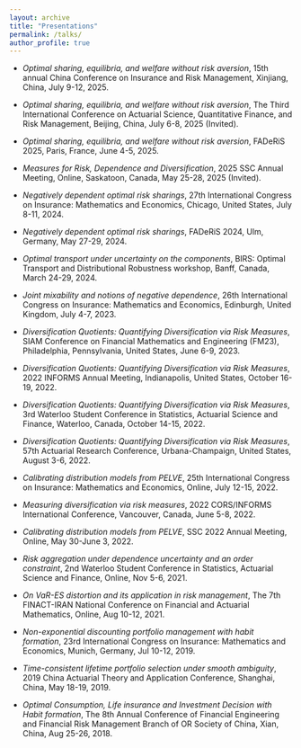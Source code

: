 ```yaml
---
layout: archive
title: "Presentations"
permalink: /talks/
author_profile: true
---
```


- *Optimal sharing, equilibria, and welfare without risk aversion*, 15th annual China Conference on Insurance and Risk Management, Xinjiang, China, July 9-12, 2025.
  
- *Optimal sharing, equilibria, and welfare without risk aversion*, The Third International Conference on Actuarial Science, Quantitative Finance, and Risk Management, Beijing, China, July 6-8, 2025 (Invited).
  
- *Optimal sharing, equilibria, and welfare without risk aversion*, FADeRiS 2025, Paris, France, June 4-5, 2025.

- *Measures for Risk, Dependence and Diversification*, 2025 SSC Annual Meeting, Online, Saskatoon, Canada, May 25-28, 2025 (Invited).

- *Negatively dependent optimal risk sharings*, 27th International Congress on Insurance: Mathematics and Economics,  Chicago, United States,   July 8-11, 2024.

- *Negatively dependent optimal risk sharings*, FADeRiS 2024, Ulm, Germany, May 27-29, 2024.

- *Optimal transport under uncertainty on the components*, BIRS: Optimal Transport and Distributional Robustness workshop,  Banff, Canada,   March 24-29, 2024.

- *Joint mixability and notions of negative dependence*, 26th International Congress on Insurance: Mathematics and Economics,  Edinburgh, United Kingdom,   July 4-7, 2023.

- *Diversification Quotients: Quantifying Diversification via Risk Measures*, SIAM Conference on Financial Mathematics and Engineering (FM23), Philadelphia, Pennsylvania, United States, June 6-9, 2023.

- *Diversification Quotients: Quantifying Diversification via Risk Measures*, 2022 INFORMS Annual Meeting, Indianapolis, United States,  October 16-19, 2022.

- *Diversification Quotients: Quantifying Diversification via Risk Measures*, 3rd Waterloo Student Conference in Statistics, Actuarial Science and Finance, Waterloo, Canada, October 14-15, 2022.

- *Diversification Quotients: Quantifying Diversification via Risk Measures*, 57th Actuarial Research Conference, Urbana-Champaign, United States, August 3-6, 2022.

- *Calibrating distribution models from PELVE*, 25th International Congress on Insurance: Mathematics and Economics, Online, July 12-15, 2022.

- *Measuring diversification via risk measures*, 2022 CORS/INFORMS International Conference, Vancouver, Canada, June 5-8, 2022.

- *Calibrating distribution models from PELVE*, SSC 2022 Annual Meeting, Online, May 30-June 3, 2022.

- *Risk aggregation under dependence uncertainty and an order constraint*, 2nd Waterloo Student Conference in Statistics, Actuarial Science and Finance, Online, Nov 5-6, 2021.

- *On VaR-ES distortion and its application in risk management*, The 7th FINACT-IRAN National Conference on Financial and Actuarial Mathematics, Online, Aug 10-12, 2021.

- *Non-exponential discounting portfolio management with habit formation*, 23rd International Congress on Insurance: Mathematics and Economics, Munich, Germany, Jul 10-12, 2019.

- *Time-consistent lifetime portfolio selection under smooth ambiguity*, 2019 China Actuarial Theory and Application Conference, Shanghai, China, May 18-19, 2019.

- *Optimal Consumption, Life insurance and Investment Decision with Habit formation*, The 8th Annual Conference of Financial Engineering and Financial Risk Management Branch of OR Society of China, Xian, China, Aug 25-26, 2018.

